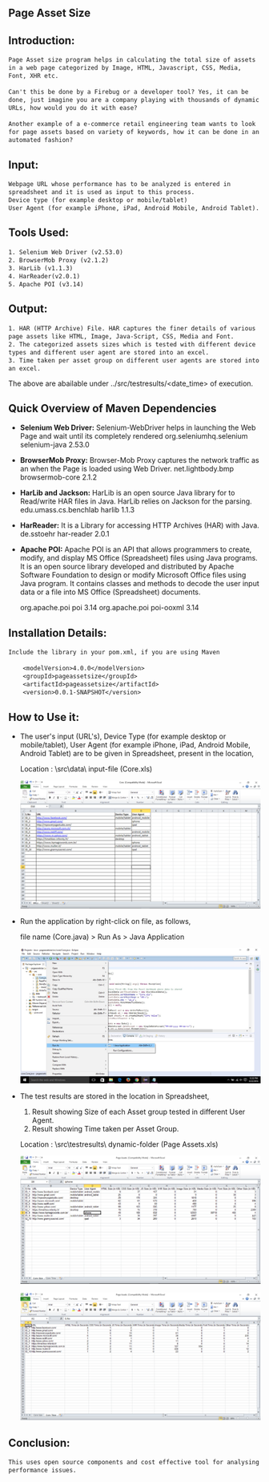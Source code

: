 ## Page Asset Size

## Introduction:

  	Page Asset size program helps in calculating the total size of assets in a web page categorized by Image, HTML, Javascript, CSS, Media, Font, XHR etc. 
  	
  	Can't this be done by a Firebug or a developer tool? Yes, it can be done, just imagine you are a company playing with thousands of dynamic URLs, how would you do it with ease?
  	
  	Another example of a e-commerce retail engineering team wants to look for page assets based on variety of keywords, how it can be done in an automated fashion?

## Input:

	Webpage URL whose performance has to be analyzed is entered in spreadsheet and it is used as input to this process.
	Device type (for example desktop or mobile/tablet)
	User Agent (for example iPhone, iPad, Android Mobile, Android Tablet).

## Tools Used:

	1. Selenium Web Driver (v2.53.0)
	2. BrowserMob Proxy (v2.1.2)
	3. HarLib (v1.1.3)
	4. HarReader(v2.0.1)
	5. Apache POI (v3.14)
	
## Output:

	1. HAR (HTTP Archive) File. HAR captures the finer details of various page assets like HTML, Image, Java-Script, CSS, Media and Font.
	2. The categorized assets sizes which is tested with different device types and different user agent are stored into an excel.
	3. Time taken per asset group on different user agents are stored into an excel.
The above are abailable under ../src/testresults/<date_time> of execution.

## Quick Overview of Maven Dependencies

* **Selenium Web Driver:**
	Selenium-WebDriver helps in launching the Web Page and wait until its completely rendered
        <dependency>
        <groupId>org.seleniumhq.selenium</groupId>
        <artifactId>selenium-java</artifactId>
        <version>2.53.0</version>
        </dependency>

* **BrowserMob Proxy:**
	Browser-Mob Proxy captures the network traffic as an when the Page is loaded using Web Driver.
	<dependency>
	<groupId>net.lightbody.bmp</groupId>
	<artifactId>browsermob-core</artifactId>
	<version>2.1.2</version>
	</dependency>

* **HarLib and Jackson:**
	HarLib is an open source Java library for to Read/write HAR files in Java.
	HarLib relies on Jackson for the parsing. 
	<dependency>
	<groupId>edu.umass.cs.benchlab</groupId>
	<artifactId>harlib</artifactId>
	<version>1.1.3</version>
	</dependency> 

* **HarReader:**
	It is a Library for accessing HTTP Archives (HAR) with Java.
	<dependency>
    	<groupId>de.sstoehr</groupId>
    	<artifactId>har-reader</artifactId>
    	<version>2.0.1</version>
	</dependency>

* **Apache POI:**
	Apache POI is an API that allows programmers to create, modify, and display MS Office (Spreadsheet) files using Java programs.
	It is an open source library developed and distributed by Apache Software Foundation to design or modify Microsoft Office files using Java program. 
	It contains classes and methods to decode the user input data or a file into MS Office (Spreadsheet) documents.
	
	<dependency>
	<groupId>org.apache.poi</groupId>
	<artifactId>poi</artifactId>
	<version>3.14</version>
	</dependency>
	
	<dependency>
	<groupId>org.apache.poi</groupId>
	<artifactId>poi-ooxml</artifactId>
	<version>3.14</version>
	</dependency>

## Installation Details:

	Include the library in your pom.xml, if you are using Maven
	
        <modelVersion>4.0.0</modelVersion>
        <groupId>pageassetsize</groupId>
        <artifactId>pageassetsize</artifactId>
        <version>0.0.1-SNAPSHOT</version>
        
## How to Use it:

* The user's input (URL's), Device Type (for example desktop or mobile/tablet), User Agent (for example iPhone, iPad, Android Mobile, Android Tablet) are to be given in Spreadsheet, present in the location,
	
	Location : \src\data\ input-file (Core.xls)
	
	![Input-Snap](https://github.com/zucisystems/pageassetsize/blob/master/images/Input-Snap.PNG)
	
* Run the application by right-click on file, as follows,
	
	file name (Core.java) > Run As > Java Application
	
	![Run Application](https://github.com/zucisystems/pageassetsize/blob/master/images/Run%20Application.jpg)
	
* The test results are stored in the location in Spreadsheet,
	1. Result showing Size of each Asset group tested in different User Agent.
	2. Result showing Time taken per Asset Group.
	
	Location : \src\testresults\ dynamic-folder (Page Assets.xls)	

	![Result-Snap](https://github.com/zucisystems/pageassetsize/blob/master/images/Result-Snap-1.PNG)
		
	![Result-Snap](https://github.com/zucisystems/pageassetsize/blob/master/images/Result-Snap-2.PNG)
	
## Conclusion:

	This uses open source components and cost effective tool for analysing performance issues.

